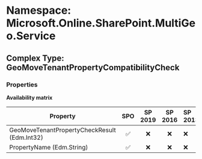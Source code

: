# Namespace: Microsoft.Online.SharePoint.MultiGeo.Service

## Complex Type: GeoMoveTenantPropertyCompatibilityCheck

### Properties

**Availability matrix**

Property | SPO | SP 2019 | SP 2016 | SP 2013
----------|:---:|:-------:|:-------:|:-------
GeoMoveTenantPropertyCheckResult (Edm.Int32) | ✅ | ❌ | ❌ | ❌
PropertyName (Edm.String) | ✅ | ❌ | ❌ | ❌
